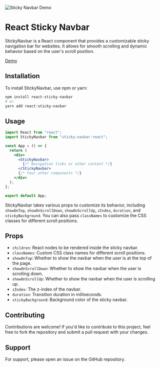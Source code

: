 ![Sticky Navbar Demo](./packages/demo/assets/react-sticky-navbar-demo-clip.gif)

# React Sticky Navbar

StickyNavbar is a React component that provides a customizable sticky navigation bar for websites. It allows for smooth scrolling and dynamic behavior based on the user's scroll position.

[Demo](https://react-sticky-navbar-demo.vercel.app/)

## Installation

To install StickyNavbar, use npm or yarn:

```bash
npm install react-sticky-navbar
# or
yarn add react-sticky-navbar
```

## Usage

```jsx
import React from "react";
import StickyNavbar from "sticky-navbar-react";

const App = () => {
  return (
    <div>
      <StickyNavbar>
        {/* Navigation links or other content */}
      </StickyNavbar>
      {/* Your other components */}
    </div>
  );
};

export default App;
```

StickyNavbar takes various props to customize its behavior, including `showOnTop`, `showOnScrollDown`, `showOnScrollUp`, `zIndex`, `duration`, and `stickyBackground`. You can also pass `classNames` to customize the CSS classes for different scroll positions.

## Props

- `children`: React nodes to be rendered inside the sticky navbar.
- `classNames`: Custom CSS class names for different scroll positions.
- `showOnTop`: Whether to show the navbar when the user is at the top of the page.
- `showOnScrollDown`: Whether to show the navbar when the user is scrolling down.
- `showOnScrollUp`: Whether to show the navbar when the user is scrolling up.
- `zIndex`: The z-index of the navbar.
- `duration`: Transition duration in milliseconds.
- `stickyBackground`: Background color of the sticky navbar.

## Contributing

Contributions are welcome! If you'd like to contribute to this project, feel free to fork the repository and submit a pull request with your changes.

## Support

For support, please open an issue on the GitHub repository.

